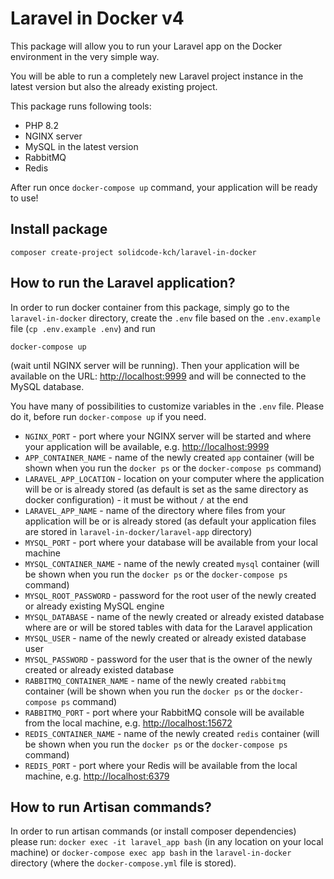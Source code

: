 # Laravel in Docker v4

This package will allow you to run your Laravel app on the Docker environment in the very simple way.

You will be able to run a completely new Laravel project instance in the latest version but also the already existing project.

This package runs following tools:

- PHP 8.2
- NGINX server
- MySQL in the latest version
- RabbitMQ
- Redis

After run once `docker-compose up` command, your application will be ready to use!

## Install package
```shell
composer create-project solidcode-kch/laravel-in-docker
```

## How to run the Laravel application?
In order to run docker container from this package, simply go to the `laravel-in-docker` directory, 
create the `.env` file based on the `.env.example` file (`cp .env.example .env`) and run 
```shell
docker-compose up
```
(wait until NGINX server will be running).
Then your application will be available on the URL: [http://localhost:9999](http://localhost:9999) 
and will be connected to the MySQL database.

You have many of possibilities to customize variables in the `.env` file. Please do it, before run `docker-compose up` if you need.

- `NGINX_PORT` - port where your NGINX server will be started and where your application will be available, e.g. [http://localhost:9999](http://localhost:9999)
- `APP_CONTAINER_NAME` - name of the newly created `app` container 
(will be shown when you run the `docker ps` or the `docker-compose ps` command)
- `LARAVEL_APP_LOCATION` - location on your computer where the application will be or is already stored 
(as default is set as the same directory as docker configuration) - it must be without `/` at the end
- `LARAVEL_APP_NAME` - name of the directory where files from your application will be or is already stored
(as default your application files are stored in `laravel-in-docker/laravel-app` directory)
- `MYSQL_PORT` - port where your database will be available from your local machine 
- `MYSQL_CONTAINER_NAME` - name of the newly created `mysql` container 
(will be shown when you run the `docker ps` or the `docker-compose ps` command)
- `MYSQL_ROOT_PASSWORD` - password for the root user of the newly created or already existing MySQL engine
- `MYSQL_DATABASE` - name of the newly created or already existed database where are or will be stored tables with data for the Laravel application
- `MYSQL_USER` - name of the newly created or already existed database user
- `MYSQL_PASSWORD` - password for the user that is the owner of the newly created or already existed database
- `RABBITMQ_CONTAINER_NAME` - name of the newly created `rabbitmq` container
(will be shown when you run the `docker ps` or the `docker-compose ps` command)
- `RABBITMQ_PORT` - port where your RabbitMQ console will be available from the local machine, e.g. [http://localhost:15672](http://localhost:15672)
- `REDIS_CONTAINER_NAME` - name of the newly created `redis` container
  (will be shown when you run the `docker ps` or the `docker-compose ps` command)
- `REDIS_PORT` - port where your Redis will be available from the local machine, e.g. [http://localhost:6379](http://localhost:6379)

## How to run Artisan commands?
In order to run artisan commands (or install composer dependencies) please run: 
`docker exec -it laravel_app bash` (in any location on your local machine) or
`docker-compose exec app bash` in the `laravel-in-docker` directory (where the `docker-compose.yml` file is stored).
